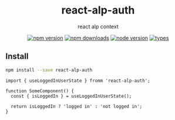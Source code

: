 <h1 align="center">
  react-alp-auth
</h1>

<p align="center">
  react alp context
</p>

<p align="center">
  <a href="https://npmjs.org/package/react-alp-auth"><img src="https://img.shields.io/npm/v/react-alp-auth.svg?style=flat-square" alt="npm version"></a>
  <a href="https://npmjs.org/package/react-alp-auth"><img src="https://img.shields.io/npm/dw/react-alp-auth.svg?style=flat-square" alt="npm downloads"></a>
  <a href="https://npmjs.org/package/react-alp-auth"><img src="https://img.shields.io/node/v/react-alp-auth.svg?style=flat-square" alt="node version"></a>
  <a href="https://npmjs.org/package/react-alp-auth"><img src="https://img.shields.io/npm/types/react-alp-auth.svg?style=flat-square" alt="types"></a>
</p>

## Install

```sh
npm install --save react-alp-auth
```

```tsx
import { useLoggedInUserState } fromm 'react-alp-auth';

function SomeComponent() {
  const { isLoggedIn } = useLoggedInUserState();

  return isLoggedIn ? 'logged in' : 'not logged in';
}
```
